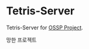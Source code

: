 # Tetris-Server
Tetris-Server for [OSSP Project](https://github.com/Seungun-Park/2020-1-OSSP2-2hoon2woon-4).

망한 프로젝트
